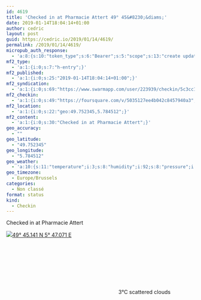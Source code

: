 ```yaml
---
id: 4619
title: 'Checked in at Pharmacie Attert 49° 45&#8230;&diams;'
date: 2019-01-14T18:04:14+01:00
author: cedric
layout: post
guid: https://cedric.io/2019/01/14/4619/
permalink: /2019/01/14/4619/
micropub_auth_response:
  - 'a:8:{s:10:"token_type";s:6:"Bearer";s:5:"scope";s:13:"create update";s:2:"me";s:18:"https://cedric.io/";s:9:"issued_by";s:45:"https://cedric.io/wp-json/indieauth/1.0/token";s:9:"client_id";s:27:"https://ownyourswarm.p3k.io";s:9:"issued_at";i:1542614471;s:4:"user";i:1;s:13:"last_accessed";i:1547485472;}'
mf2_type:
  - 'a:1:{i:0;s:7:"h-entry";}'
mf2_published:
  - 'a:1:{i:0;s:25:"2019-01-14T18:04:14+01:00";}'
mf2_syndication:
  - 'a:1:{i:0;s:69:"https://www.swarmapp.com/user/223939/checkin/5c3cc10e029a550039e8f770";}'
mf2_checkin:
  - 'a:1:{i:0;s:49:"https://foursquare.com/v/5035127ee4b042c8457940a3";}'
mf2_location:
  - 'a:1:{i:0;s:22:"geo:49.752345,5.784512";}'
mf2_content:
  - 'a:1:{i:0;s:30:"Checked in at Pharmacie Attert";}'
geo_accuracy:
  - ""
geo_latitude:
  - "49.752345"
geo_longitude:
  - "5.784512"
geo_weather:
  - 'a:10:{s:11:"temperature";i:3;s:8:"humidity";i:92;s:8:"pressure";i:1017;s:10:"cloudiness";i:40;s:4:"wind";a:2:{s:5:"speed";d:5.1;s:6:"degree";i:320;}s:7:"summary";s:16:"scattered clouds";s:4:"icon";s:15:"wi-cloudy-gusts";s:10:"visibility";i:10000;s:7:"sunrise";s:25:"2019-01-14T08:29:11+01:00";s:6:"sunset";s:25:"2019-01-14T17:02:26+01:00";}'
geo_timezone:
  - Europe/Brussels
categories:
  - Non classé
format: status
kind:
  - Checkin
---
```

Checked in at Pharmacie Attert

<p class="sloc-display">
  <img class="icon-location" aria-label="Location: " aria-hidden="true" src="https://cedric.io/wp-content/plugins/simple-location/location.svg" /><span class="p-location"><data class="p-latitude" value="49.752345"></data><data class="p-longitude" value="5.784512"></data><a href="https://www.openstreetmap.org/?mlat=49.752345&mlon=5.784512#map=13/49.752345/5.784512">49° 45.141 N 5° 47.071 E</a></span><br /><span aria-label="scattered clouds" title="scattered clouds" ><svg class="svg-icon svg-wi-cloudy-gusts" aria-hidden="true"><use xlink:href="https://cedric.io/wp-content/plugins/simple-location/weather-icons.svg#wi-cloudy-gusts"></use></svg></span><span class="p-temperature">3&deg;C</span>&nbsp;scattered clouds
</p>